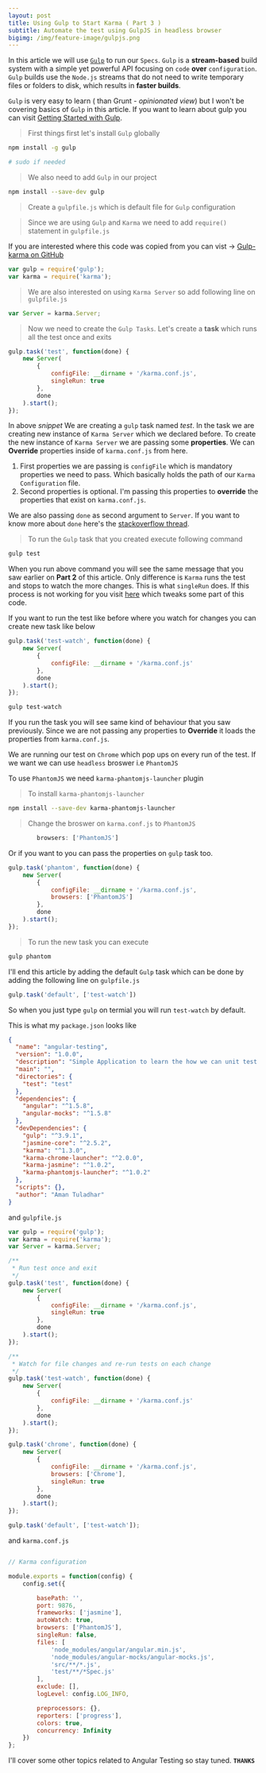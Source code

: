 ```yaml
---
layout: post
title: Using Gulp to Start Karma ( Part 3 )
subtitle: Automate the test using GulpJS in headless browser
bigimg: /img/feature-image/gulpjs.png
---
```


In this article we will use [`Gulp`](http://gulpjs.com/) to run our `Specs`. `Gulp` is a **stream-based** build system with a simple yet powerful API focusing on `code` **over** `configuration`. `Gulp` builds use the `Node.js` streams that do not need to write temporary files or folders to disk, which results in **faster builds**.

`Gulp` is very easy to learn ( than Grunt - *opinionated view*) but I won't be covering basics of `Gulp` in this article. If you want to learn about gulp you can visit [Getting Started with Gulp](https://css-tricks.com/gulp-for-beginners/).

> First things first let's install `Gulp` globally

```bash
npm install -g gulp

# sudo if needed
```

> We also need to add `Gulp` in our project

```bash
npm install --save-dev gulp
```

> Create a `gulpfile.js` which is default file for `Gulp` configuration

> Since we are using `Gulp` and `Karma` we need to add `require()` statement in `gulpfile.js`

If you are interested where this code was copied from you can vist -> [Gulp-karma on GitHub](https://github.com/karma-runner/gulp-karma)

```javascript
var gulp = require('gulp');
var karma = require('karma');
```
> We are also interested on using `Karma Server` so add following line on `gulpfile.js`

```javascript
var Server = karma.Server;
```

> Now we need to create the `Gulp Tasks`. Let's create a **task** which runs all the test once and exits

```javascript
gulp.task('test', function(done) {
    new Server( 
        { 
            configFile: __dirname + '/karma.conf.js', 
            singleRun: true 
        }, 
        done 
    ).start();
});
```

In above *snippet* We are creating a `gulp` task named *test*. In the task we are creating new instance of `Karma Server` which we declared before.
To create the new instance of `Karma Server` we are passing some **properties**. We can **Override** properties inside of `karma.conf.js` from here.

1. First properties we are passing is `configFile` which is mandatory properties we need to pass. Which basically holds the path of our `Karma Configuration` file.
2. Second properties is optional. I'm passing this properties to **override** the properties that exist on `karma.conf.js`.

We are also passing `done` as second argument to `Server`. If you want to know more about `done` here's the [stackoverflow thread](http://stackoverflow.com/questions/29694425/what-does-gulp-done-method-do).

> To run the `Gulp` task that you created execute following command

```bash
gulp test
```

When you run above command you will see the same message that you saw earlier on **Part 2** of this article. Only difference is `Karma` runs the test and stops to watch the more changes. This is what `singleRun` does.
If this process is not working for you visit [here](http://www.bendangelo.me/javascript/2015/11/14/simple-karma-task-for-gulp.html) which tweaks some part of this code.

If you want to run the test like before where you watch for changes you can create new task like below

```javascript
gulp.task('test-watch', function(done) {
    new Server(
        {
            configFile: __dirname + '/karma.conf.js'
        },
        done
    ).start();
});
```

```bash
gulp test-watch
```
If you run the task you will see same kind of behaviour that you saw previously. Since we are not passing any properties to **Override** it loads the properties from `karma.conf.js`.

We are running our test on `Chrome` which pop ups on every run of the test. If we want we can use `headless` broswer i.e `PhantomJS`


To use `PhantomJS` we need `karma-phantomjs-launcher` plugin

> To install `karma-phantomjs-launcher`

```bash
npm install --save-dev karma-phantomjs-launcher
```

> Change the broswer on `karma.conf.js` to `PhantomJS`

```javascript
        browsers: ['PhantomJS']
```

Or if you want to you can pass the properties on `gulp` task too.

```javascript
gulp.task('phantom', function(done) {
    new Server(
        {
            configFile: __dirname + '/karma.conf.js',
            browsers: ['PhantomJS']
        },
        done
    ).start();
});
```

> To run the new task you can execute

```bash
gulp phantom
```

I'll end this article by adding the default `Gulp` task which can be done by adding the following line on `gulpfile.js`

```javascript
gulp.task('default', ['test-watch'])
```

So when you just type `gulp` on termial you will run `test-watch` by default.

This is what my `package.json` looks like

```json
{
  "name": "angular-testing",
  "version": "1.0.0",
  "description": "Simple Application to learn the how we can unit test AngularJS application",
  "main": "",
  "directories": {
    "test": "test"
  },
  "dependencies": {
    "angular": "^1.5.8",
    "angular-mocks": "^1.5.8"
  },
  "devDependencies": {
    "gulp": "^3.9.1",
    "jasmine-core": "^2.5.2",
    "karma": "^1.3.0",
    "karma-chrome-launcher": "^2.0.0",
    "karma-jasmine": "^1.0.2",
    "karma-phantomjs-launcher": "^1.0.2"
  },
  "scripts": {},
  "author": "Aman Tuladhar"
}
```

and `gulpfile.js`

```javascript
var gulp = require('gulp');
var karma = require('karma');
var Server = karma.Server;

/**
 * Run test once and exit
 */
gulp.task('test', function(done) {
    new Server(
        {
            configFile: __dirname + '/karma.conf.js',
            singleRun: true
        },
        done
    ).start();
});

/**
 * Watch for file changes and re-run tests on each change
 */
gulp.task('test-watch', function(done) {
    new Server(
        {
            configFile: __dirname + '/karma.conf.js'
        },
        done
    ).start();
});

gulp.task('chrome', function(done) {
    new Server(
        {
            configFile: __dirname + '/karma.conf.js',
            browsers: ['Chrome'],
            singleRun: true
        },
        done
    ).start();
});

gulp.task('default', ['test-watch']);
```

and `karma.conf.js`

```javascript

// Karma configuration

module.exports = function(config) {
    config.set({

        basePath: '',
        port: 9876,
        frameworks: ['jasmine'],
        autoWatch: true,
        browsers: ['PhantomJS'],
        singleRun: false,
        files: [
            'node_modules/angular/angular.min.js',
            'node_modules/angular-mocks/angular-mocks.js',
            'src/**/*.js',
            'test/**/*Spec.js'
        ],
        exclude: [],
        logLevel: config.LOG_INFO,

        preprocessors: {},
        reporters: ['progress'],
        colors: true,
        concurrency: Infinity
    })
};

```

I'll cover some other topics related to Angular Testing so stay tuned. **`THANKS`**











